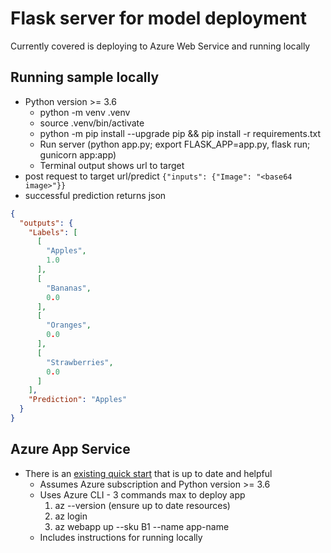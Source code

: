 # Flask server for model deployment

Currently covered is deploying to Azure Web Service and running locally

## Running sample locally

* Python version >= 3.6
  * python -m venv .venv
  * source .venv/bin/activate
  * python -m pip install --upgrade pip && pip install -r requirements.txt
  * Run server (python app.py; export FLASK_APP=app.py, flask run; gunicorn app:app)
  * Terminal output shows url to target
* post request to target url/predict
  `{"inputs": {"Image": "<base64 image>"}}`
* successful prediction returns json

```json
{
  "outputs": {
    "Labels": [
      [
        "Apples", 
        1.0
      ], 
      [
        "Bananas", 
        0.0
      ], 
      [
        "Oranges", 
        0.0
      ], 
      [
        "Strawberries", 
        0.0
      ]
    ], 
    "Prediction": "Apples"
  }
}
```

## Azure App Service

* There is an [existing quick start](https://docs.microsoft.com/en-us/azure/app-service/quickstart-python?toc=%2Fpython%2Fazure%2FTOC.json&tabs=bash&pivots=python-framework-flask) that is up to date and helpful
  * Assumes Azure subscription and Python version >= 3.6
  * Uses Azure CLI - 3 commands max to deploy app
    1. az --version (ensure up to date resources)
    2. az login
    3. az webapp up --sku B1 --name app-name
  * Includes instructions for running locally
